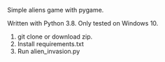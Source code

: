 Simple aliens game with pygame.

Written with Python 3.8. Only tested on Windows 10.

1. git clone or download zip.
2. Install requirements.txt
3. Run alien_invasion.py